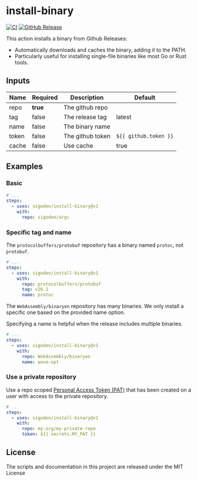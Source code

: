 # install-binary

[![CI](https://img.shields.io/github/actions/workflow/status/sigoden/aichat/ci.yaml)](https://github.com/sigoden/install-binary/actions/workflows/ci.yml)
[![GitHub Release](https://img.shields.io/github/v/release/sigoden/install-binary)](https://github.com/sigoden/install-binary/releases)

This action installs a binary from Github Releases:

- Automatically downloads and caches the binary, adding it to the PATH.
- Particularly useful for installing single-file binaries like most Go or Rust tools.      

## Inputs

| Name  | Required | Description      | Default               |
| ----- | -------- | ---------------- | --------------------- |
| repo  | **true** | The github repo  |                       |
| tag   | false    | The release tag  | latest                |
| name  | false    | The binary name  |                       |
| token | false    | The github token | `${{ github.token }}` |
| cache | false    | Use cache        | true                  |

## Examples

### Basic 

```yaml
# ...
steps:
  - uses: sigoden/install-binary@v1
    with:
      repo: sigoden/argc
```

### Specific tag and name

The `protocolbuffers/protobuf` repository has a binary named `protoc`, not `protobuf`.

```yaml
# ...
steps:
  - uses: sigoden/install-binary@v1
    with:
      repo: protocolbuffers/protobuf
      tag: v26.1
      name: protoc
```

The `WebAssembly/binaryen` repository has many binaries.  We only install a specific one based on the provided name option.

Specifying a name is helpful when the release includes multiple binaries.

```yaml
# ...
steps:
  - uses: sigoden/install-binary@v1
    with:
      repo: WebAssembly/binaryen
      name: wasm-opt
```

### Use a private repository
Use a repo scoped [Personal Access Token (PAT)](https://docs.github.com/en/authentication/keeping-your-account-and-data-secure/managing-your-personal-access-tokens) that has been created on a user with access to the private repository.

```yaml
# ...
steps:
  - uses: sigoden/install-binary@v1
    with:
      repo: my-org/my-private-repo
      token: ${{ secrets.MY_PAT }}
```

## License

The scripts and documentation in this project are released under the MIT License